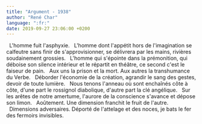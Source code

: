 ```yaml
---
title: "Argument - 1938"
author: "René Char"
language: ":fr:"
date: 2019-09-27 23:06:00 +0200
---
```

&nbsp;&nbsp;L'homme fuit l'asphyxie.
&nbsp;&nbsp;L'homme dont l'appétit hors de l'imagination se calfeutre sans finir de s'approvisionner, se délivrera par les mains, rivières soudainement grossies.
&nbsp;&nbsp;L'homme qui s'épointe dans la prémonition, qui déboise son silence intérieur et le répartit en théâtre, ce second c'est le faiseur de pain.
&nbsp;&nbsp;Aux uns la prison et la mort. Aux autres la transhumance du Verbe.
&nbsp;&nbsp;Déborder l'économie de la création, agrandir le sang des gestes, devoir de toute lumière.
&nbsp;&nbsp;Nous tenons l'anneau où sont enchaînés côte à côte, d'une part le rossignol diabolique, d'autre part la clé angélique.
&nbsp;&nbsp;Sur les arêtes de notre amertume, l'aurore de la conscience s'avance et dépose son limon.
&nbsp;&nbsp;Aoûtement. Une dimension franchit le fruit de l'autre.
&nbsp;&nbsp;Dimensions adversaires. Déporté de l'attelage et des noces, je bats le fer des fermoirs invisibles.